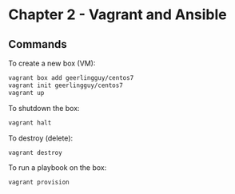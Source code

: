 # Chapter 2 - Vagrant and Ansible

## Commands

To create a new box (VM):

```bash
vagrant box add geerlingguy/centos7
vagrant init geerlingguy/centos7
vagrant up
```
To shutdown the box:

```bash
vagrant halt
```

To destroy (delete):

```bash
vagrant destroy
```
To run a playbook on the box:

```bash
vagrant provision
```
